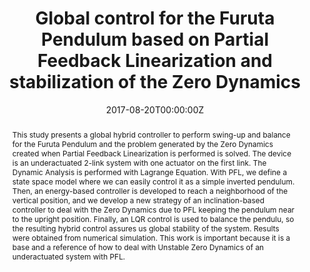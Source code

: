 ---
title: 'Global control for the Furuta Pendulum based on Partial Feedback Linearization and stabilization of the Zero Dynamics'

# Authors
# If you created a profile for a user (e.g. the default `admin` user), write the username (folder name) here
# and it will be replaced with their full name and linked to their profile.
authors:
  - Gabriel Garcia
  - Emanuel Muñoz-Panduro

# Author notes (optional)
#author_notes:
#  - 'Equal contribution'
#  - 'Equal contribution'

date: '2017-08-20T00:00:00Z'
doi: '10.1109/COASE.2017.8256125'

# Schedule page publish date (NOT publication's date).
publishDate: '2017-01-01T00:00:00Z'

# Publication type.
# Accepts a single type but formatted as a YAML list (for Hugo requirements).
# Enter a publication type from the CSL standard.
publication_types: ['paper-conference']

# Publication name and optional abbreviated publication name.
publication: In 2017 13th IEEE Conference on Automation Science and Engineering (CASE)
#publication_short: In *Humanoids*

abstract: This study presents a global hybrid controller to perform swing-up and balance for the Furuta Pendulum and the problem generated by the Zero Dynamics created when Partial Feedback Linearization is performed is solved. The device is an underactuated 2-link system with one actuator on the first link. The Dynamic Analysis is performed with Lagrange Equation. With PFL, we define a state space model where we can easily control it as a simple inverted pendulum. Then, an energy-based controller is developed to reach a neighborhood of the vertical position, and we develop a new strategy of an inclination-based controller to deal with the Zero Dynamics due to PFL keeping the pendulum near to the upright position. Finally, an LQR control is used to balance the pendulu, so the resulting hybrid control assures us global stability of the system. Results were obtained from numerical simulation. This work is important because it is a base and a reference of how to deal with Unstable Zero Dynamics of an underactuated system with PFL.

# Summary. An optional shortened abstract.
#summary: Lorem ipsum dolor sit amet, consectetur adipiscing elit. Duis posuere tellus ac convallis placerat. Proin tincidunt magna sed ex sollicitudin condimentum.

tags:
  - Feedback Linearization
  - Underactuated Robots
  - Furuta Pendulum

# Display this page in the Featured widget?
featured: false

# Custom links (uncomment lines below)
# links:
# - name: Custom Link
#   url: http://example.org

#url_pdf: ''
#url_code: 'https://github.com/HugoBlox/hugo-blox-builder'
#url_dataset: 'https://github.com/HugoBlox/hugo-blox-builder'
#url_poster: ''
#url_project: ''
#url_slides: ''
#url_source: 'https://github.com/HugoBlox/hugo-blox-builder'
#url_video: 'https://youtube.com'

# Featured image
# To use, add an image named `featured.jpg/png` to your page's folder.
image:
  caption: 'Furuta Pendulum'
  focal_point: ''
  preview_only: false

# Associated Projects (optional).
#   Associate this publication with one or more of your projects.
#   Simply enter your project's folder or file name without extension.
#   E.g. `internal-project` references `content/project/internal-project/index.md`.
#   Otherwise, set `projects: []`.
projects: []
#  - example

# Slides (optional).
#   Associate this publication with Markdown slides.
#   Simply enter your slide deck's filename without extension.
#   E.g. `slides: "example"` references `content/slides/example/index.md`.
#   Otherwise, set `slides: ""`.
slides: ""
---